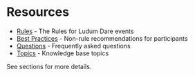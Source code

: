 # Resources

* [Rules](rules) - The Rules for Ludum Dare events
* [Best Practices](best-practices) - Non-rule recommendations for participants
* [Questions](questions) - Frequently asked questions
* [Topics](topics) - Knowledge base topics

See sections for more details.
